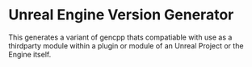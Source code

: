 # Unreal Engine Version Generator

This generates a variant of gencpp thats compatiable with use as a thirdparty module within a plugin or module of an Unreal Project or the Engine itself.